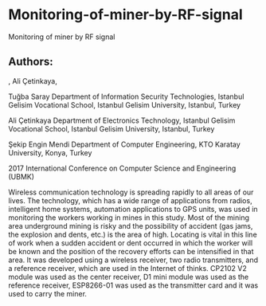 # Monitoring-of-miner-by-RF-signal

Monitoring of miner by RF signal

## Authors:

, Ali Çetinkaya, 

Tuğba Saray
Department of Information Security Technologies, Istanbul Gelisim Vocational School, Istanbul Gelisim University, Istanbul, Turkey

Ali Çetinkaya
Department of Electronics Technology, Istanbul Gelisim Vocational School, Istanbul Gelisim University, Istanbul, Turkey

Şekip Engin Mendi
Department of Computer Engineering, KTO Karatay University, Konya, Turkey



2017 International Conference on Computer Science and Engineering (UBMK)


Wireless communication technology is spreading rapidly to all areas of our lives. The technology, which has a wide range of applications from radios, intelligent home systems, automation applications to GPS units, was used in monitoring the workers working in mines in this study. Most of the mining area underground mining is risky and the possibility of accident (gas jams, the explosion and dents, etc.) is the area of high. Locating is vital in this line of work when a sudden accident or dent occurred in which the worker will be known and the position of the recovery efforts can be intensified in that area. It was developed using a wireless receiver, two radio transmitters, and a reference receiver, which are used in the Internet of thinks. CP2102 V2 module was used as the center receiver, D1 mini module was used as the reference receiver, ESP8266-01 was used as the transmitter card and it was used to carry the miner.

